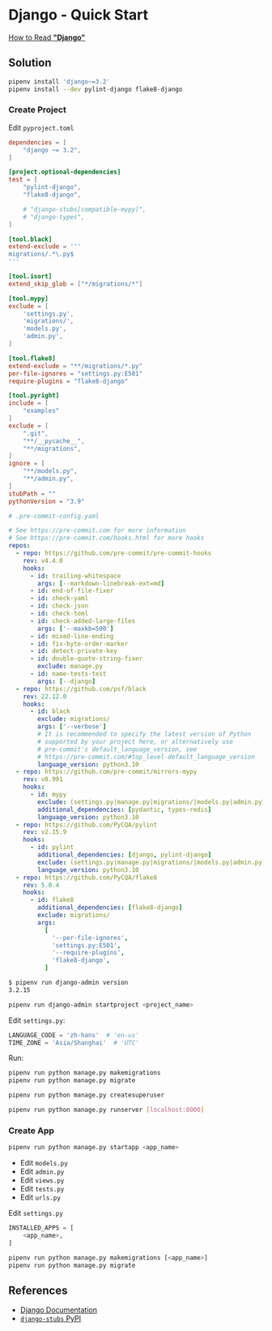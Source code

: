 # Django - Quick Start

[How to Read **"Django"**](https://leven-cn.github.io/python-cookbook/audios/django_pronunciation.mp3)

## Solution

```bash
pipenv install 'django~=3.2'
pipenv install --dev pylint-django flake8-django
```

### Create Project

Edit `pyproject.toml`

```toml
dependencies = [
    "django ~= 3.2",
]

[project.optional-dependencies]
test = [
    "pylint-django",
    "flake8-django",

    # "django-stubs[compatible-mypy]",
    # "django-types",
]

[tool.black]
extend-exclude = '''
migrations/.*\.py$
'''

[tool.isort]
extend_skip_glob = ["*/migrations/*"]

[tool.mypy]
exclude = [
    'settings.py',
    'migrations/',
    'models.py',
    'admin.py',
]

[tool.flake8]
extend-exclude = "**/migrations/*.py"
per-file-ignores = "settings.py:E501"
require-plugins = "flake8-django"

[tool.pyright]
include = [
    "examples"
]
exclude = [
    ".git",
    "**/__pycache__",
    "**/migrations",
]
ignore = [
    "**/models.py",
    "**/admin.py",
]
stubPath = ""
pythonVersion = "3.9"
```

```yaml
# .pre-commit-config.yaml

# See https://pre-commit.com for more information
# See https://pre-commit.com/hooks.html for more hooks
repos:
  - repo: https://github.com/pre-commit/pre-commit-hooks
    rev: v4.4.0
    hooks:
      - id: trailing-whitespace
        args: [--markdown-linebreak-ext=md]
      - id: end-of-file-fixer
      - id: check-yaml
      - id: check-json
      - id: check-toml
      - id: check-added-large-files
        args: ['--maxkb=500']
      - id: mixed-line-ending
      - id: fix-byte-order-marker
      - id: detect-private-key
      - id: double-quote-string-fixer
        exclude: manage.py
      - id: name-tests-test
        args: [--django]
  - repo: https://github.com/psf/black
    rev: 22.12.0
    hooks:
      - id: black
        exclude: migrations/
        args: ['--verbose']
        # It is recommended to specify the latest version of Python
        # supported by your project here, or alternatively use
        # pre-commit's default_language_version, see
        # https://pre-commit.com/#top_level-default_language_version
        language_version: python3.10
  - repo: https://github.com/pre-commit/mirrors-mypy
    rev: v0.991
    hooks:
      - id: mypy
        exclude: (settings.py|manage.py|migrations/|models.py|admin.py)
        additional_dependencies: [pydantic, types-redis]
        language_version: python3.10
  - repo: https://github.com/PyCQA/pylint
    rev: v2.15.9
    hooks:
      - id: pylint
        additional_dependencies: [django, pylint-django]
        exclude: (settings.py|manage.py|migrations/|models.py|admin.py)
        language_version: python3.10
  - repo: https://github.com/PyCQA/flake8
    rev: 5.0.4
    hooks:
      - id: flake8
        additional_dependencies: [flake8-django]
        exclude: migrations/
        args:
          [
            '--per-file-ignores',
            'settings.py:E501',
            '--require-plugins',
            'flake8-django',
          ]
```

```bash
$ pipenv run django-admin version
3.2.15

pipenv run django-admin startproject <project_name>
```

Edit `settings.py`:

```python
LANGUAGE_CODE = 'zh-hans'  # 'en-us'
TIME_ZONE = 'Asia/Shanghai'  # 'UTC'
```

Run:

```bash
pipenv run python manage.py makemigrations
pipenv run python manage.py migrate

pipenv run python manage.py createsuperuser

pipenv run python manage.py runserver [localhost:8000]
```

### Create App

```python
pipenv run python manage.py startapp <app_name>
```

- Edit `models.py`
- Edit `admin.py`
- Edit `views.py`
- Edit `tests.py`
- Edit `urls.py`

Edit `settings.py`

```python
INSTALLED_APPS = [
    <app_name>,
]
```

```bash
pipenv run python manage.py makemigrations [<app_name>]
pipenv run python manage.py migrate
```

## References

- [Django Documentation](https://docs.djangoproject.com/)
- [`django-stubs` PyPI](https://pypi.org/project/django-stubs/)
